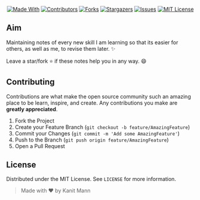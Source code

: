 <span style="display:block;text-align:center">

[![Made With][made-with-shield]][made-with-url]
[![Contributors][contributors-shield]][contributors-url]
[![Forks][forks-shield]][forks-url]
[![Stargazers][stars-shield]][stars-url]
[![Issues][issues-shield]][issues-url]
[![MIT License][license-shield]][license-url]

</span>

## Aim

Maintaining notes of every new skill I am learning so that its easier for others, as well as me, to revise them later. :sparkles:

Leave a star/fork :star: if these notes help you in any way. :smile:

## Contributing

Contributions are what make the open source community such an amazing place to be learn, inspire, and create. Any contributions you make are **greatly appreciated**.

1. Fork the Project
2. Create your Feature Branch (`git checkout -b feature/AmazingFeature`)
3. Commit your Changes (`git commit -m 'Add some AmazingFeature'`)
4. Push to the Branch (`git push origin feature/AmazingFeature`)
5. Open a Pull Request

<!-- LICENSE -->

## License

Distributed under the MIT License. See `LICENSE` for more information.

> Made with ❤ by Kanit Mann

<!-- MARKDOWN LINKS & IMAGES -->
<!-- https://www.markdownguide.org/basic-syntax/#reference-style-links -->

[contributors-shield]: https://img.shields.io/github/contributors/kanitmann/Learn_With_Me.svg?style=for-the-badge
[contributors-url]: https://github.com/kanitmann/Learn_With_Me/graphs/contributors
[forks-shield]: https://img.shields.io/github/forks/kanitmann/Learn_With_Me.svg?style=for-the-badge
[forks-url]: https://github.com/kanitmann/Learn_With_Me/network/members
[stars-shield]: https://img.shields.io/github/stars/kanitmann/Learn_With_Me.svg?style=for-the-badge
[stars-url]: https://github.com/kanitmann/Learn_With_Me/stargazers
[issues-shield]: https://img.shields.io/github/issues/kanitmann/Learn_With_Me.svg?style=for-the-badge
[issues-url]: https://github.com/kanitmann/Learn_With_Me/issues
[license-shield]: https://img.shields.io/github/license/kanitmann/Learn_With_Me.svg?style=for-the-badge
[license-url]: https://github.com/kanitmann/Learn_With_Me/blob/master/LICENSE
[made-with-shield]: https://img.shields.io/github/languages/top/kanitmann/Learn_With_Me.svg?style=for-the-badge
[made-with-url]: https://shields.io/github/languages/top/kanitmann/Learn_With_Me.svg?style-for-the-badge
[product-screenshot]: images/screenshot.png
